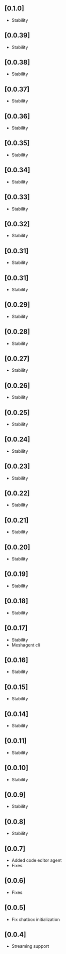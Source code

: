 ## [0.1.0]
- Stability

## [0.0.39]
- Stability

## [0.0.38]
- Stability

## [0.0.37]
- Stability

## [0.0.36]
- Stability

## [0.0.35]
- Stability

## [0.0.34]
- Stability

## [0.0.33]
- Stability

## [0.0.32]
- Stability

## [0.0.31]
- Stability

## [0.0.31]
- Stability

## [0.0.29]
- Stability

## [0.0.28]
- Stability

## [0.0.27]
- Stability

## [0.0.26]
- Stability

## [0.0.25]
- Stability

## [0.0.24]
- Stability

## [0.0.23]
- Stability

## [0.0.22]
- Stability

## [0.0.21]
- Stability

## [0.0.20]
- Stability

## [0.0.19]
- Stability

## [0.0.18]
- Stability

## [0.0.17]
- Stability
- Meshagent cli 

## [0.0.16]
- Stability

## [0.0.15]
- Stability

## [0.0.14]
- Stability

## [0.0.11]
- Stability

## [0.0.10]
- Stability

## [0.0.9]
- Stability

## [0.0.8]
- Stability 

## [0.0.7]
- Added code editor agent
- Fixes

## [0.0.6]
- Fixes

## [0.0.5]
- Fix chatbox initialization

## [0.0.4]
- Streaming support
